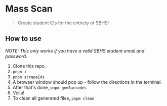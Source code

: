 # Mass Scan

> Create student IDs for the entirety of SBHS!

## How to use

_NOTE: This only works if you have a valid SBHS student email and password._

1. Clone this repo.
2. `pnpm i`
3. `pnpm scrapeIds`
4. A browser window should pop up - follow the directions in the terminal.
5. After that's done, `pnpm genBarcodes`
6. Voila!
7. To clean all generated files, `pnpm clean`
